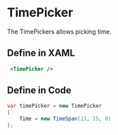 # TimePicker

The TimePickers allows picking time.

## Define in XAML

```xml
 <TimePicker />
```

## Define in Code

```csharp
var timePicker = new TimePicker
{
    Time = new TimeSpan(13, 15, 0)
};
```